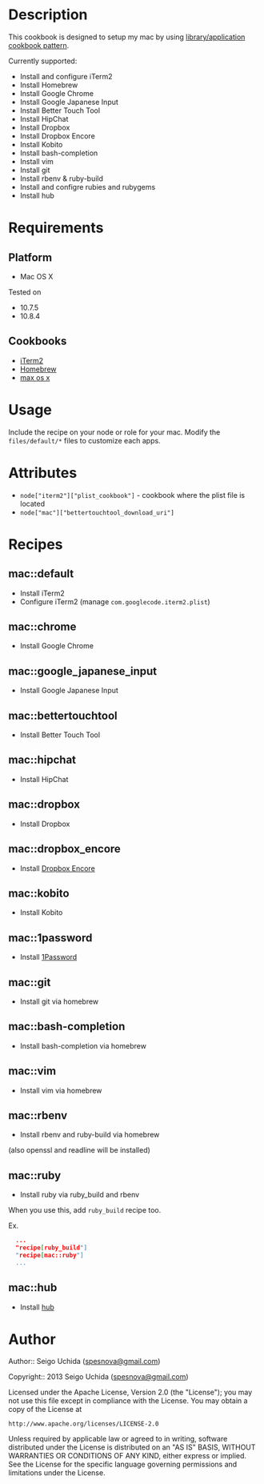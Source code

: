 # Description
This cookbook is designed to setup my mac by using [library/application cookbook pattern](http://devopsanywhere.blogspot.jp/2012/11/how-to-write-reusable-chef-cookbooks.html).

Currently supported:

* Install and configure iTerm2
* Install Homebrew
* Install Google Chrome
* Install Google Japanese Input
* Install Better Touch Tool
* Install HipChat
* Install Dropbox
* Install Dropbox Encore
* Install Kobito
* Install bash-completion
* Install vim
* Install git
* Install rbenv & ruby-build
* Install and configre rubies and rubygems
* Install hub

# Requirements
## Platform

* Mac OS X

Tested on

* 10.7.5
* 10.8.4

## Cookbooks

* [iTerm2](https://github.com/jtimberman/iterm2-cookbook.git)
* [Homebrew](https://github.com/mxcl/homebrew)
* [max os x](https://github.com/jtimberman/mac_os_x-cookbook)

# Usage
Include the recipe on your node or role for your mac. Modify the `files/default/*` files to customize each apps.

# Attributes

* `node["iterm2"]["plist_cookbook"]` - cookbook where the plist file is located
* `node["mac"]["bettertouchtool_download_uri"]`

# Recipes
## mac::default

* Install iTerm2
* Configure iTerm2 (manage `com.googlecode.iterm2.plist`)

## mac::chrome

* Install Google Chrome

## mac::google_japanese_input

* Install Google Japanese Input

## mac::bettertouchtool

* Install Better Touch Tool

## mac::hipchat

* Install HipChat

## mac::dropbox

* Install Dropbox

## mac::dropbox_encore

* Install [Dropbox Encore](http://www.joyofmacs.com/software/dropboxencore/)

## mac::kobito

* Install Kobito

## mac::1password

* Install [1Password](https://agilebits.com/onepassword)

## mac::git

* Install git via homebrew

## mac::bash-completion

* Install bash-completion via homebrew

## mac::vim

* Install vim via homebrew

## mac::rbenv

* Install rbenv and ruby-build via homebrew

(also openssl and readline will be installed)

## mac::ruby

* Install ruby via ruby_build and rbenv

When you use this, add `ruby_build` recipe too.

Ex.

```json
  ...
  "recipe[ruby_build"]
  "recipe[mac::ruby"]
  ...
```

## mac::hub

* Install [hub](https://github.com/github/hub)

# Author

Author:: Seigo Uchida (<spesnova@gmail.com>)

Copyright:: 2013 Seigo Uchida (<spesnova@gmail.com>)

Licensed under the Apache License, Version 2.0 (the "License"); you may not use this file except in compliance with the License. You may obtain a copy of the License at

```
http://www.apache.org/licenses/LICENSE-2.0
```

Unless required by applicable law or agreed to in writing, software distributed under the License is distributed on an "AS IS" BASIS, WITHOUT WARRANTIES OR CONDITIONS OF ANY KIND, either express or implied. See the License for the specific language governing permissions and limitations under the License.
